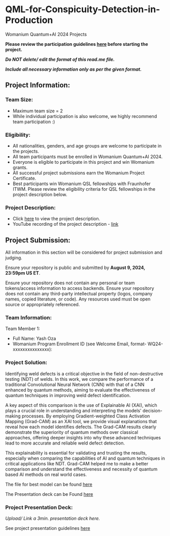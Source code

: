# QML-for-Conspicuity-Detection-in-Production
Womanium Quantum+AI 2024 Projects

**Please review the participation guidelines [here](https://github.com/womanium-quantum/Quantum-AI-2024) before starting the project.**

_**Do NOT delete/ edit the format of this read.me file.**_

_**Include all necessary information only as per the given format.**_

## Project Information:

### Team Size:
  - Maximum team size = 2
  - While individual participation is also welcome, we highly recommend team participation :)

### Eligibility:
  - All nationalities, genders, and age groups are welcome to participate in the projects.
  - All team participants must be enrolled in Womanium Quantum+AI 2024.
  - Everyone is eligible to participate in this project and win Womanium grants.
  - All successful project submissions earn the Womanium Project Certificate.
  - Best participants win Womanium QSL fellowships with Fraunhofer ITWM. Please review the eligibility criteria for QSL fellowships in the project description below.

### Project Description:
  - Click [here](https://drive.google.com/file/d/1AcctFeXjchtEhYzPUsHpP_b4HGlI4kq9/view?usp=sharing) to view the project description.
  - YouTube recording of the project description - [link](https://youtu.be/Ac1ihFcTRTc?si=i6AIVfQQh8ymYQYp)

## Project Submission:
All information in this section will be considered for project submission and judging.

Ensure your repository is public and submitted by **August 9, 2024, 23:59pm US ET**.

Ensure your repository does not contain any personal or team tokens/access information to access backends. Ensure your repository does not contain any third-party intellectual property (logos, company names, copied literature, or code). Any resources used must be open source or appropriately referenced.

### Team Information:
Team Member 1:
 - Full Name: Yash Oza
 - Womanium Program Enrollment ID (see Welcome Email, format- WQ24-xxxxxxxxxxxxxxx):

### Project Solution:
Identifying weld defects is a critical objective in the field of non-destructive testing (NDT) of welds. In this work, we compare the performance of a traditional Convolutional Neural Network (CNN) with that of a CNN enhanced by quantum methods, aiming to evaluate the effectiveness of quantum techniques in improving weld defect identification.

A key aspect of this comparison is the use of Explainable AI (XAI), which plays a crucial role in understanding and interpreting the models' decision-making processes. By employing Gradient-weighted Class Activation Mapping (Grad-CAM) as an XAI tool, we provide visual explanations that reveal how each model identifies defects. The Grad-CAM results clearly demonstrate the superiority of quantum methods over classical approaches, offering deeper insights into why these advanced techniques lead to more accurate and reliable weld defect detection.

This explainability is essential for validating and trusting the results, especially when comparing the capabilities of AI and quantum techniques in critical applications like NDT.
Grad-CAM helped me to make a better comparison and understand the effectiveness and necessity of quantum based AI methods on real world cases. 

The file for best model can be found [here](https://github.com/yashoza1203/QML-for-Conspicuity-Detection-in-Production/blob/main/Project%20task%205/Final%20Experiments/conspicuity-det1-qnn-20eps.ipynb)

The Presentation deck can be Found [here](https://docs.google.com/presentation/d/1aTdBJSc84hfsuX66XHPHeONdJjAcB-zS/edit?usp=sharing&ouid=100827771309434765460&rtpof=true&sd=true)

### Project Presentation Deck:
_Upload/ Link a 3min. presentation deck here._

See project presentation guidelines [here](https://docs.google.com/document/d/13nWF8AxFAfFYTWEYPT3BpPdYkqtxxSAjmuXj_zcMh-E/edit?usp=sharing)

